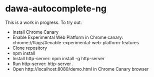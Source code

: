 # dawa-autocomplete-ng

This is a work in progress. To try out:

 - Install Chrome Canary
 - Enable Experimental Web Platform in Chrome canary: chrome://flags/#enable-experimental-web-platform-features
 - Clone repository
 - npm install
 - Install http-server: npm install -g http-server
 - Run http-server: http-server .
 - Open http://localhost:8080/demo.html in Chrome Canary browser

